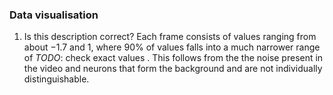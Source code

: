 ### Data visualisation
1. Is this description correct? 
Each frame consists of values ranging from about $-1.7$ and $1$, where $90\%$ of values falls into a much narrower range of $TODO$: check exact values . This follows from the the noise present in the video and neurons that form the background and are not individually distinguishable. 